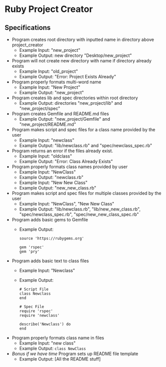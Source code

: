 # Ruby Project Creator

## Specifications

* Program creates root directory with inputted name in directory above project_creator
  * Example Input: "new_project"
  * Example Output: new directory "Desktop/new_project"
* Program will not create new directory with name if directory already exists
  * Example Input: "old_project"
  * Example Output: "Error: Project Exists Already"
* Program properly formats multi-word name
  * Example Input: "New Project"
  * Example Output: "new_project"
* Program creates lib and spec directories within root directory
  * Example Output: directories "new_project/lib" and "new_project/spec"
* Program creates Gemfile and README.md files
  * Example Output: "new_project/Gemfile" and "new_project/README.md"
* Program makes script and spec files for a class name provided by the user
  * Example Input: "newclass"
  * Example Output: "lib/newclass.rb" and "spec/newclass_spec.rb"
* Program returns an error if the files already exist.
  * Example Input: "oldclass"
  * Example Output: "Error: Class Already Exists"
* Program properly formats class names provided by user
  * Example Input: "NewClass"
  * Example Output: "newclass.rb"
  * Example Input: "New New Class"
  * Example Output: "new_new_class.rb"
* Program makes script and spec files for multiple classes provided by the user
  * Example Input: "NewClass", "New New Class"
  * Example Output: "lib/newclass.rb", "lib/new_new_class.rb", "spec/newclass_spec.rb", "spec/new_new_class_spec.rb"
* Program adds basic gems to Gemfile
  * Example Output:

        source 'https://rubygems.org'

        gem 'rspec'
        gem 'pry'
* Program adds basic text to class files
  * Example Input: "Newclass"
  * Example Output:
        
        # Script File
        class Newclass
        end

        # Spec File
        require 'rspec'
        require 'newclass'

        describe('Newclass') do
        end
* Program properly formats class name in files
  * Example Input: "new class"
  * Example Output: ```class NewClass```
* _Bonus if we have time_ Program sets up README file template
  * Example Output: [All the README stuff]
